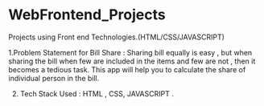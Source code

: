 # WebFrontend_Projects
Projects using Front end Technologies.(HTML/CSS/JAVASCRIPT)

1.Problem Statement for Bill Share : Sharing bill equally is easy , but when sharing the bill when few are included in the items and few are not , then it becomes a tedious task. This app will help you to calculate the share of individual person in the bill.

2. Tech Stack Used : HTML , CSS, JAVASCRIPT .
